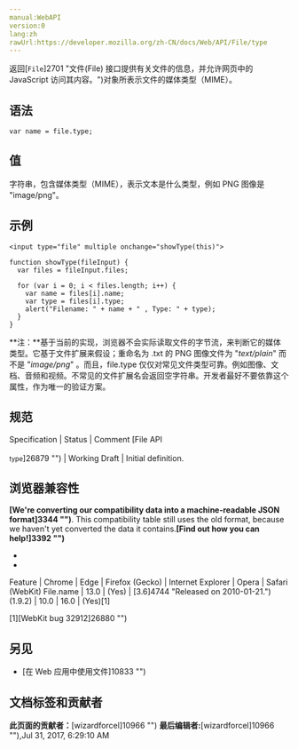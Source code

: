 ```yaml
---
manual:WebAPI
version:0
lang:zh
rawUrl:https://developer.mozilla.org/zh-CN/docs/Web/API/File/type
---
```






返回[`File`]2701 "文件(File) 接口提供有关文件的信息，并允许网页中的 JavaScript 访问其内容。")对象所表示文件的媒体类型（MIME）。


## 语法<a name="语法"></a>

```
var name = file.type;
```

## 值<a name="值"></a>


字符串，包含媒体类型（MIME），表示文本是什么类型，例如 PNG 图像是 &quot;image/png&quot;。


## 示例<a name="示例"></a>

```
<input type="file" multiple onchange="showType(this)">
```

```
function showType(fileInput) {
  var files = fileInput.files;

  for (var i = 0; i < files.length; i++) {
    var name = files[i].name;
    var type = files[i].type;
    alert("Filename: " + name + " , Type: " + type);
  }
}
```


**注：**基于当前的实现，浏览器不会实际读取文件的字节流，来判断它的媒体类型。它基于文件扩展来假设；重命名为 .txt 的 PNG 图像文件为 &quot;*text/plain*&quot; 而不是 &quot;*image/png*&quot; 。而且，file.type 仅仅对常见文件类型可靠。例如图像、文档、音频和视频。不常见的文件扩展名会返回空字符串。开发者最好不要依靠这个属性，作为唯一的验证方案。






## 规范<a name="规范"></a>

Specification | Status | Comment 
[File API<br></br><small>type</small>]26879 "") | Working Draft | Initial definition. 


## 浏览器兼容性<a name="浏览器兼容性"></a>


**[We&#39;re converting our compatibility data into a machine-readable JSON format]3344 "")**. This compatibility table still uses the old format, because we haven&#39;t yet converted the data it contains.**[Find out how you can help!]3392 "")**


* 
* 

Feature | Chrome | Edge | Firefox (Gecko) | Internet Explorer | Opera | Safari (WebKit) 
File.name | 13.0 | (Yes) | [3.6]4744 "Released on 2010-01-21.")(1.9.2) | 10.0 | 16.0 | (Yes)[1] 





[1][WebKit bug 32912]26880 "")


## 另见<a name="Specification"></a>

* [在 Web 应用中使用文件]10833 "")



## 文档标签和贡献者
**此页面的贡献者：**[wizardforcel]10966 "")
**最后编辑者:**[wizardforcel]10966 ""),<time>Jul 31, 2017, 6:29:10 AM</time>


